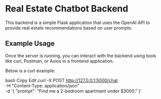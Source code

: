 # Real Estate Chatbot Backend

This backend is a simple Flask application that uses the OpenAI API to provide real estate recommendations based on user prompts.
## Example Usage
Once the server is running, you can interact with the backend using tools like curl, Postman, or Axios in a frontend application.

Below is a curl example:

bash
Copy
Edit
curl -X POST http://127.0.0.1:5000/chat \
-H "Content-Type: application/json" \
-d '{
  "prompt": "Find me a 2-bedroom apartment under $3000."
}'